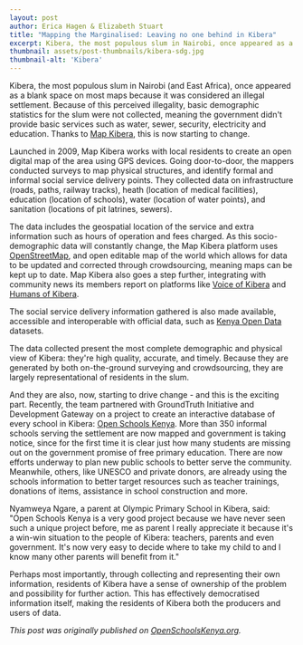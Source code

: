 ```yaml
---
layout: post
author: Erica Hagen & Elizabeth Stuart
title: "Mapping the Marginalised: Leaving no one behind in Kibera"
excerpt: Kibera, the most populous slum in Nairobi, once appeared as a blank space on most maps because it was considered an illegal settlement....
thumbnail: assets/post-thumbnails/kibera-sdg.jpg
thumbnail-alt: 'Kibera'
---
```

Kibera, the most populous slum in Nairobi (and East Africa), once appeared as a blank space on most maps because it was considered an illegal settlement. Because of this perceived illegality, basic demographic statistics for the slum were not collected, meaning the government didn't provide basic services such as water, sewer, security, electricity and education. Thanks to [Map Kibera](http://mapkibera.org/), this is now starting to change.

Launched in 2009, Map Kibera works with local residents to create an open digital map of the area using GPS devices. Going door-to-door, the mappers conducted surveys to map physical structures, and identify formal and informal social service delivery points. They collected data on infrastructure (roads, paths, railway tracks), heath (location of medical facilities), education (location of schools), water (location of water points), and sanitation (locations of pit latrines, sewers).

The data includes the geospatial location of the service and extra information such as hours of operation and fees charged. As this socio-demographic data will constantly change, the Map Kibera platform uses [OpenStreetMap](http://www.openstreetmap.org/#map=5/51.500/-0.100), and open editable map of the world which allows for data to be updated and corrected through crowdsourcing, meaning maps can be kept up to date. Map Kibera also goes a step further, integrating with community news its members report on platforms like [Voice of Kibera](http://www.voiceofkibera.org/) and [Humans of Kibera](http://humansofkibera.tumblr.com/).

The social service delivery information gathered is also made available, accessible and interoperable with official data, such as [Kenya Open Data](https://opendata.go.ke/) datasets.

The data collected present the most complete demographic and physical view of Kibera: they're high quality, accurate, and timely. Because they are generated by both on-the-ground surveying and crowdsourcing, they are largely representational of residents in the slum.

And they are also, now, starting to drive change - and this is the exciting part. Recently, the team partnered with GroundTruth Initiative and Development Gateway on a project to create an interactive database of every school in Kibera: [Open Schools Kenya](http://openschoolskenya.org/). More than 350 informal schools serving the settlement are now mapped and government is taking notice, since for the first time it is clear just how many students are missing out on the government promise of free primary education. There are now efforts underway to plan new public schools to better serve the community. Meanwhile, others, like UNESCO and private donors, are already using the schools information to better target resources such as teacher trainings, donations of items, assistance in school construction and more.

Nyamweya Ngare, a parent at Olympic Primary School in Kibera, said: "Open Schools Kenya is a very good project because we have never seen such a unique project before, me as parent I really appreciate it because it's a win-win situation to the people of Kibera: teachers, parents and even government. It's now very easy to decide where to take my child to and I know many other parents will benefit from it."

Perhaps most importantly, through collecting and representing their own information, residents of Kibera have a sense of ownership of the problem and possibility for further action. This has effectively democratised information itself, making the residents of Kibera both the producers and users of data.

*This post was originally published on [OpenSchoolsKenya.org](http://openschoolskenya.org/blog/20150811-mapping-the-marginalized/).*
